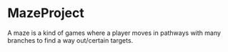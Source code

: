 # MazeProject
A maze is a kind of games where a player moves in pathways with many branches to find a way out/certain targets.
